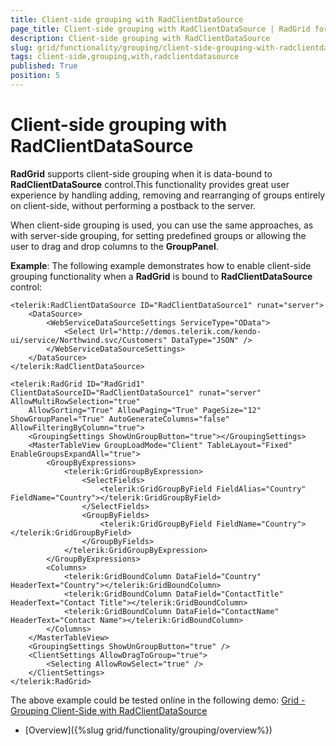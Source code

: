 ```yaml
---
title: Client-side grouping with RadClientDataSource
page_title: Client-side grouping with RadClientDataSource | RadGrid for ASP.NET AJAX Documentation
description: Client-side grouping with RadClientDataSource
slug: grid/functionality/grouping/client-side-grouping-with-radclientdatasource
tags: client-side,grouping,with,radclientdatasource
published: True
position: 5
---
```


# Client-side grouping with RadClientDataSource



**RadGrid** supports client-side grouping when it is data-bound to **RadClientDataSource** control.This functionality provides great user experience by handling adding, removing and rearranging of groups entirely on client-side, without performing a postback to the server.

When client-side grouping is used, you can use the same approaches, as with server-side grouping, for setting predefined groups or	allowing the user to drag and drop columns to the **GroupPanel**.

**Example**: The following example demonstrates how to enable client-side grouping functionality when a **RadGrid** is bound to **RadClientDataSource** control:

````ASP.NET
<telerik:RadClientDataSource ID="RadClientDataSource1" runat="server">
	<DataSource>
		<WebServiceDataSourceSettings ServiceType="OData">
			<Select Url="http://demos.telerik.com/kendo-ui/service/Northwind.svc/Customers" DataType="JSON" />
		</WebServiceDataSourceSettings>
	</DataSource>
</telerik:RadClientDataSource>
        
<telerik:RadGrid ID="RadGrid1" ClientDataSourceID="RadClientDataSource1" runat="server" AllowMultiRowSelection="true"
	AllowSorting="True" AllowPaging="True" PageSize="12" ShowGroupPanel="True" AutoGenerateColumns="false" AllowFilteringByColumn="true">
	<GroupingSettings ShowUnGroupButton="true"></GroupingSettings>
	<MasterTableView GroupLoadMode="Client" TableLayout="Fixed" EnableGroupsExpandAll="true">
		<GroupByExpressions>
			<telerik:GridGroupByExpression>
				<SelectFields>
					<telerik:GridGroupByField FieldAlias="Country" FieldName="Country"></telerik:GridGroupByField>
				</SelectFields>
				<GroupByFields>
					<telerik:GridGroupByField FieldName="Country"></telerik:GridGroupByField>
				</GroupByFields>
			</telerik:GridGroupByExpression>
		</GroupByExpressions>
		<Columns>
			<telerik:GridBoundColumn DataField="Country" HeaderText="Country"></telerik:GridBoundColumn>
			<telerik:GridBoundColumn DataField="ContactTitle" HeaderText="Contact Title"></telerik:GridBoundColumn>
			<telerik:GridBoundColumn DataField="ContactName" HeaderText="Contact Name"></telerik:GridBoundColumn>
		</Columns>
	</MasterTableView>
	<GroupingSettings ShowUnGroupButton="true" />
	<ClientSettings AllowDragToGroup="true">
		<Selecting AllowRowSelect="true" />
	</ClientSettings>
</telerik:RadGrid>
````



The above example could be tested online in the following demo: [Grid - Grouping Client-Side with RadClientDataSource](http://demos.telerik.com/aspnet-ajax/Grid/Examples/functionality/grouping/clientdatasource-grouping/defaultcs.aspx)

 * [Overview]({%slug grid/functionality/grouping/overview%})
